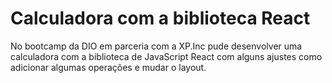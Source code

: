 # Calculadora com a biblioteca React

No bootcamp da DIO em parceria com a XP.Inc pude desenvolver uma calculadora com a biblioteca de JavaScript React com alguns ajustes como adicionar algumas operações e mudar o layout.